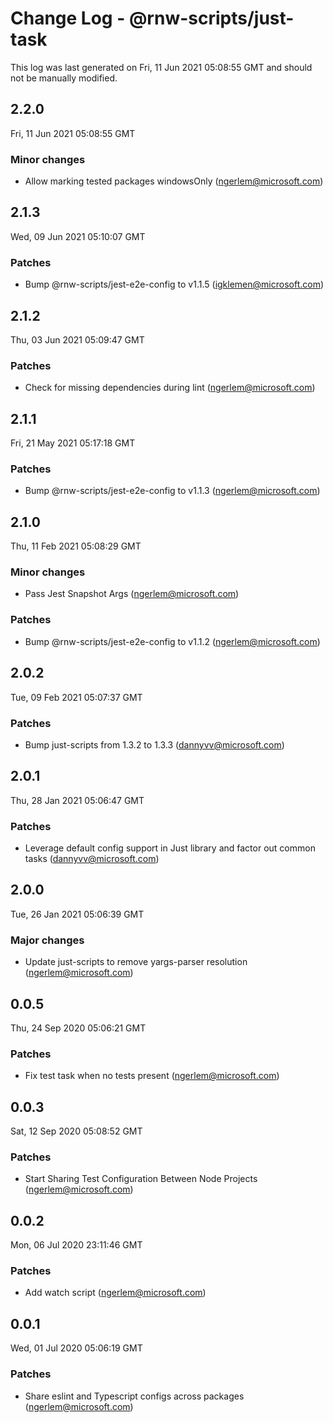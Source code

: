 # Change Log - @rnw-scripts/just-task

This log was last generated on Fri, 11 Jun 2021 05:08:55 GMT and should not be manually modified.

<!-- Start content -->

## 2.2.0

Fri, 11 Jun 2021 05:08:55 GMT

### Minor changes

- Allow marking tested packages windowsOnly (ngerlem@microsoft.com)

## 2.1.3

Wed, 09 Jun 2021 05:10:07 GMT

### Patches

- Bump @rnw-scripts/jest-e2e-config to v1.1.5 (igklemen@microsoft.com)

## 2.1.2

Thu, 03 Jun 2021 05:09:47 GMT

### Patches

- Check for missing dependencies during lint (ngerlem@microsoft.com)

## 2.1.1

Fri, 21 May 2021 05:17:18 GMT

### Patches

- Bump @rnw-scripts/jest-e2e-config to v1.1.3 (ngerlem@microsoft.com)

## 2.1.0

Thu, 11 Feb 2021 05:08:29 GMT

### Minor changes

- Pass Jest Snapshot Args (ngerlem@microsoft.com)

### Patches

- Bump @rnw-scripts/jest-e2e-config to v1.1.2 (ngerlem@microsoft.com)

## 2.0.2

Tue, 09 Feb 2021 05:07:37 GMT

### Patches

- Bump just-scripts from 1.3.2 to 1.3.3 (dannyvv@microsoft.com)

## 2.0.1

Thu, 28 Jan 2021 05:06:47 GMT

### Patches

- Leverage default config support in Just library and factor out common tasks (dannyvv@microsoft.com)

## 2.0.0

Tue, 26 Jan 2021 05:06:39 GMT

### Major changes

- Update just-scripts to remove yargs-parser resolution (ngerlem@microsoft.com)

## 0.0.5

Thu, 24 Sep 2020 05:06:21 GMT

### Patches

- Fix test task when no tests present (ngerlem@microsoft.com)

## 0.0.3

Sat, 12 Sep 2020 05:08:52 GMT

### Patches

- Start Sharing Test Configuration Between Node Projects (ngerlem@microsoft.com)

## 0.0.2

Mon, 06 Jul 2020 23:11:46 GMT

### Patches

- Add watch script (ngerlem@microsoft.com)

## 0.0.1

Wed, 01 Jul 2020 05:06:19 GMT

### Patches

- Share eslint and Typescript configs across packages (ngerlem@microsoft.com)
